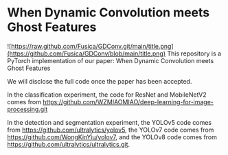 # When Dynamic Convolution meets Ghost Features
![https://raw.github.com/Fusica/GDConv.git/main/title.png](https://github.com/Fusica/GDConv/blob/main/title.png)
This repository is a PyTorch implementation of our  paper: When Dynamic Convolution meets Ghost Features

We will disclose the full code once the paper has been accepted.

In the classification experiment, the code for ResNet and MobileNetV2 comes from https://github.com/WZMIAOMIAO/deep-learning-for-image-processing.git

In the detection and segmentation experiment, the YOLOv5 code comes from https://github.com/ultralytics/yolov5, the YOLOv7 code comes from https://github.com/WongKinYiu/yolov7, and the YOLOv8 code comes from https://github.com/ultralytics/ultralytics.git.
